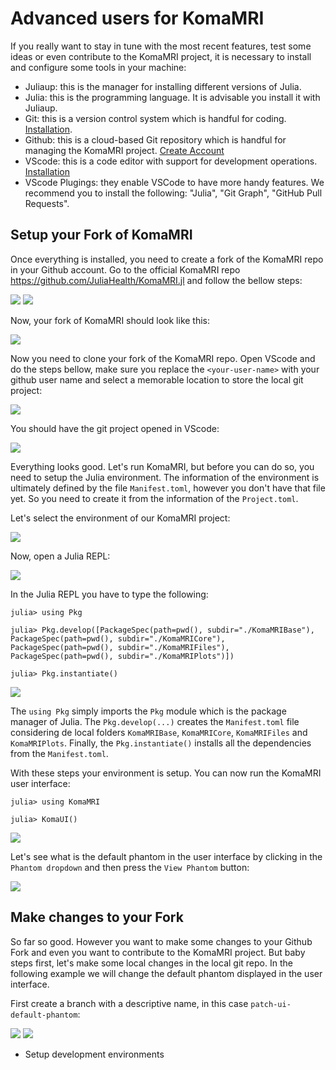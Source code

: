 # Advanced users for KomaMRI

If you really want to stay in tune with the most recent features, test some ideas or even contribute to the KomaMRI project, it is necessary to install and configure some tools in your machine:
* Juliaup: this is the manager for installing different versions of Julia.
* Julia: this is the programming language. It is advisable you install it with Juliaup.
* Git: this is a version control system which is handful for coding. [Installation](https://git-scm.com/book/en/v2/Getting-Started-Installing-Git).
* Github: this is a cloud-based Git repository which is handful for managing the KomaMRI project. [Create Account](https://docs.github.com/en/get-started/start-your-journey/creating-an-account-on-github) 
* VScode: this is a code editor with support for development operations. [Installation](https://code.visualstudio.com/docs/introvideos/basics)
* VScode Plugings: they enable VSCode to have more handy features. We recommend you to install the following: "Julia", "Git Graph", "GitHub Pull Requests".

## Setup your Fork of KomaMRI

Once everything is installed, you need to create a fork of the KomaMRI repo in your Github account. Go to the official KomaMRI repo https://github.com/JuliaHealth/KomaMRI.jl and follow the bellow steps:

![](assets/dev-fork.png)
![](assets/dev-fork-create.png)

Now, your fork of KomaMRI should look like this:

![](assets/dev-fork-github.png)

Now you need to clone your fork of the KomaMRI repo. Open VScode and do the steps bellow, make sure you replace the `<your-user-name>` with your github user name and select a memorable location to store the local git project:

![](assets/dev-clone-fork.png)

You should have the git project opened in VScode:

![](assets/dev-vscode-git-project.png)

Everything looks good. Let's run KomaMRI, but before you can do so, you need to setup the Julia environment. The information of the environment is ultimately defined by the file `Manifest.toml`, however you don't have that file yet. So you need to create it from the information of the `Project.toml`.

Let's select the environment of our KomaMRI project:

![](assets/dev-vscode-select-komamri-environment.png)

Now, open a Julia REPL:

![](assets/dev-open-julia-repl.png)

In the Julia REPL you have to type the following:
```julia-repl
julia> using Pkg

julia> Pkg.develop([PackageSpec(path=pwd(), subdir="./KomaMRIBase"), PackageSpec(path=pwd(), subdir="./KomaMRICore"), PackageSpec(path=pwd(), subdir="./KomaMRIFiles"), PackageSpec(path=pwd(), subdir="./KomaMRIPlots")])

julia> Pkg.instantiate()
```

![](assets/dev-komamri-environment.png)

The `using Pkg` simply imports the `Pkg` module which is the package manager of Julia. The `Pkg.develop(...)` creates the `Manifest.toml` file considering de local folders `KomaMRIBase`, `KomaMRICore`, `KomaMRIFiles` and `KomaMRIPlots`. Finally, the `Pkg.instantiate()` installs all the dependencies from the `Manifest.toml`.

With these steps your environment is setup. You can now run the KomaMRI user interface:
```julia-repl
julia> using KomaMRI

julia> KomaUI()
```
![](assets/dev-launch-ui.png)

Let's see what is the default phantom in the user interface by clicking in the `Phantom dropdown` and then press the `View Phantom` button:

![](assets/dev-default-phantom-brain.png) 


## Make changes to your Fork

So far so good. However you want to make some changes to your Github Fork and even you want to contribute to the KomaMRI project. But baby steps first, let's make some local changes in the local git repo. In the following example we will change the default phantom displayed in the user interface.

First create a branch with a descriptive name, in this case `patch-ui-default-phantom`:

![](assets/dev-branch.png)
![](assets/dev-branch-name.png)


* Setup development environments

